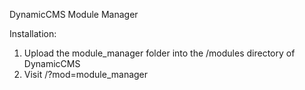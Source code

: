 DynamicCMS Module Manager

Installation:
1. Upload the module_manager folder into the /modules directory of DynamicCMS
2. Visit /?mod=module_manager
